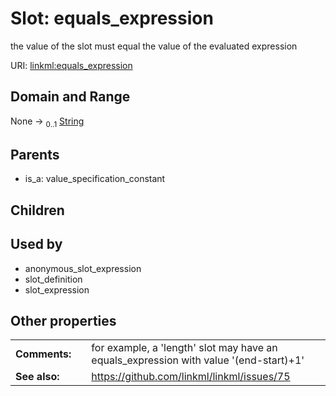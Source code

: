 
# Slot: equals_expression


the value of the slot must equal the value of the evaluated expression

URI: [linkml:equals_expression](https://w3id.org/linkml/equals_expression)


## Domain and Range

None &#8594;  <sub>0..1</sub> [String](types/String.md)

## Parents

 *  is_a: value_specification_constant

## Children


## Used by

 * anonymous_slot_expression
 * slot_definition
 * slot_expression

## Other properties

|  |  |  |
| --- | --- | --- |
| **Comments:** | | for example, a 'length' slot may have an equals_expression with value '(end-start)+1' |
| **See also:** | | https://github.com/linkml/linkml/issues/75 |

